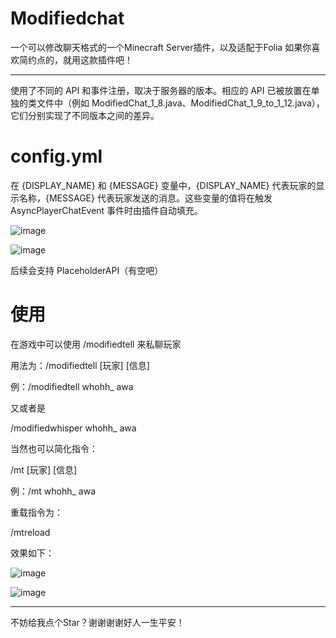 # Modifiedchat

一个可以修改聊天格式的一个Minecraft Server插件，以及适配于Folia
如果你喜欢简约点的，就用这款插件吧！

-----------

使用了不同的 API 和事件注册，取决于服务器的版本。相应的 API 已被放置在单独的类文件中（例如 ModifiedChat_1_8.java、ModifiedChat_1_9_to_1_12.java），它们分别实现了不同版本之间的差异。

# config.yml

在 {DISPLAY_NAME} 和 {MESSAGE} 变量中，{DISPLAY_NAME} 代表玩家的显示名称，{MESSAGE} 代表玩家发送的消息。这些变量的值将在触发 AsyncPlayerChatEvent 事件时由插件自动填充。

![image](https://github.com/whohhnb/Modifiedchat/assets/108384401/a18b4e6f-035e-4236-81d2-24090c061dda)

![image](https://github.com/whohhnb/Modifiedchat/assets/108384401/cd835d91-8ab2-4702-89eb-fb6dbcd49343)

后续会支持 PlaceholderAPI（有空吧）
# 使用

在游戏中可以使用 /modifiedtell 来私聊玩家

用法为：/modifiedtell [玩家] [信息]

例：/modifiedtell whohh_ awa


又或者是


/modifiedwhisper whohh_ awa

当然也可以简化指令：

/mt [玩家] [信息]

例：/mt whohh_ awa


重载指令为：

/mtreload

效果如下：

![image](https://github.com/whohhnb/Modifiedchat/assets/108384401/02393ff1-849d-455c-b976-80a69384a9e4)

![image](https://github.com/whohhnb/Modifiedchat/assets/108384401/a6e508ea-c111-43dd-9923-a67d751aec1f)

-----------
不妨给我点个Star？谢谢谢谢好人一生平安！
